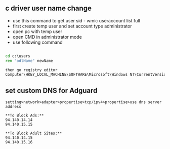 ## c driver user name change
- use this command to get user sid - wmic useraccount list full
- first create temp user and set account type administrator
- open pc with temp user
- open CMD in administrator mode
- use following command
```cmd

cd c:\users
ren "odlName" newName 

then go registry editor
Computer\HKEY_LOCAL_MACHINE\SOFTWARE\Microsoft\Windows NT\CurrentVersion\Profilelist


```

## set custom DNS for Adguard
```
setting>network>adapter>propertise>tcp/ipv4>propertise>use dns server address

**To Block Ads:**
94.140.14.14
94.140.15.15

**To Block Adult Sites:**
94.140.14.15
94.140.15.16


```